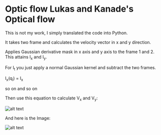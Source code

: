 # Optic flow Lukas and Kanade's Optical flow

This is not my work, I simply translated the code into Python.

It takes two frame and calculates the velocity vector in x and y direction.

Applies Gaussian derivative mask in x axis and y axis to the frame 1 and 2. This attains I<sub>x</sub> and I<sub>y</sub>.  

For I<sub>t</sub> you just apply a normal Gaussian kernel and subtract the two frames.

I<sub>x</sub>(q<sub>i</sub>) = I<sub>x</sub>

so on and so on

Then use this equation to calculate V<sub>x</sub> and V<sub>y</sub>:

![alt text](https://github.com/sanny1/Opticflow/blob/master/equation.gif)

And here is the Image:

![alt text](https://github.com/sanny1/Opticflow/blob/master/Opticflow_2_frames.png)
